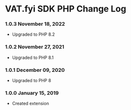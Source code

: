 # VAT.fyi SDK PHP Change Log

### 1.0.3 November 18, 2022

- Upgraded to PHP 8.2

### 1.0.2 November 27, 2021

- Upgraded to PHP 8.1

### 1.0.1 December 09, 2020

- Upgraded to PHP 8

### 1.0.0 January 15, 2019

- Created extension
